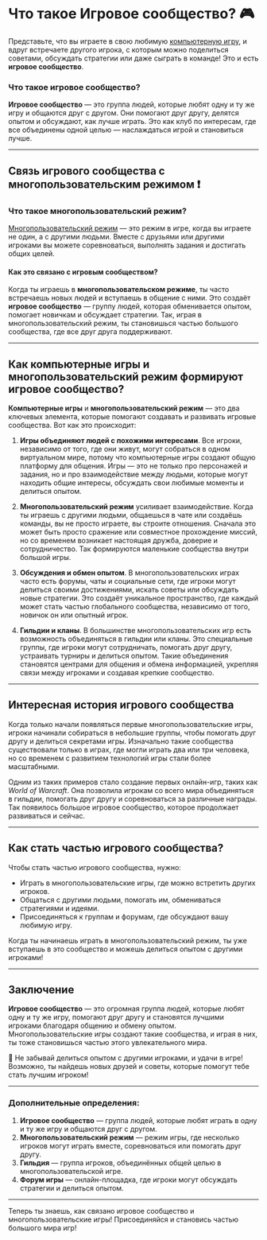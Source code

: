 # **Что такое Игровое сообщество?** 🎮

Представьте, что вы играете в свою любимую [компьютерную игру](./computer_game.md), и вдруг встречаете другого игрока, с которым можно поделиться советами, обсуждать стратегии или даже сыграть в команде! Это и есть **игровое сообщество**.

### Что такое игровое сообщество?
**Игровое сообщество** — это группа людей, которые любят одну и ту же игру и общаются друг с другом. Они помогают друг другу, делятся опытом и обсуждают, как лучше играть. Это как клуб по интересам, где все объединены одной целью — наслаждаться игрой и становиться лучше.

---

## **Связь игрового сообщества с многопользовательским режимом** ❗️

### **Что такое многопользовательский режим?**
[Многопользовательский режим](./multiplayer_mode.md) — это режим в игре, когда вы играете не один, а с другими людьми. Вместе с друзьями или другими игроками вы можете соревноваться, выполнять задания и достигать общих целей.

#### Как это связано с игровым сообществом?
Когда ты играешь в **многопользовательском режиме**, ты часто встречаешь новых людей и вступаешь в общение с ними. Это создаёт **игровое сообщество** — группу людей, которая обменивается опытом, помогает новичкам и обсуждает стратегии. Так, играя в многопользовательский режим, ты становишься частью большого сообщества, где все друг друга поддерживают.

---

## **Как компьютерные игры и многопользовательский режим формируют игровое сообщество?**

**Компьютерные игры** и **многопользовательский режим** — это два ключевых элемента, которые помогают создавать и развивать игровые сообщества. Вот как это происходит:

1. **Игры объединяют людей с похожими интересами**. Все игроки, независимо от того, где они живут, могут собраться в одном виртуальном мире, потому что компьютерные игры создают общую платформу для общения. Игры — это не только про персонажей и задания, но и про взаимодействие между людьми, которые могут находить общие интересы, обсуждать свои любимые моменты и делиться опытом.

2. **Многопользовательский режим** усиливает взаимодействие. Когда ты играешь с другими людьми, общаешься в чате или создаёшь команды, вы не просто играете, вы строите отношения. Сначала это может быть просто сражение или совместное прохождение миссий, но со временем возникает настоящая дружба, доверие и сотрудничество. Так формируются маленькие сообщества внутри большой игры.

3. **Обсуждения и обмен опытом**. В многопользовательских играх часто есть форумы, чаты и социальные сети, где игроки могут делиться своими достижениями, искать советы или обсуждать новые стратегии. Это создаёт уникальное пространство, где каждый может стать частью глобального сообщества, независимо от того, новичок он или опытный игрок.

4. **Гильдии и кланы**. В большинстве многопользовательских игр есть возможность объединяться в гильдии или кланы. Это специальные группы, где игроки могут сотрудничать, помогать друг другу, устраивать турниры и делиться опытом. Такие объединения становятся центрами для общения и обмена информацией, укрепляя связи между игроками и создавая крепкие сообщество.

---

## **Интересная история игрового сообщества**

Когда только начали появляться первые многопользовательские игры, игроки начинали собираться в небольшие группы, чтобы помогать друг другу и делиться секретами игры. Изначально такие сообщества существовали только в играх, где могли играть два или три человека, но со временем с развитием технологий игры стали более масштабными.

Одним из таких примеров стало создание первых онлайн-игр, таких как *World of Warcraft*. Она позволила игрокам со всего мира объединяться в гильдии, помогать друг другу и соревноваться за различные награды. Так появилось большое игровое сообщество, которое продолжает развиваться и сейчас.

---

## **Как стать частью игрового сообщества?**

Чтобы стать частью игрового сообщества, нужно:
- Играть в многопользовательские игры, где можно встретить других игроков.
- Общаться с другими людьми, помогать им, обмениваться стратегиями и идеями.
- Присоединяться к группам и форумам, где обсуждают вашу любимую игру.

Когда ты начинаешь играть в многопользовательский режим, ты уже вступаешь в это сообщество и можешь делиться опытом с другими игроками!

---

## **Заключение**

**Игровое сообщество** — это огромная группа людей, которые любят одну и ту же игру, помогают друг другу и становятся лучшими игроками благодаря общению и обмену опытом. Многопользовательские игры создают такие сообщества, и играя в них, ты тоже становишься частью этого увлекательного мира.

🚀 Не забывай делиться опытом с другими игроками, и удачи в игре! Возможно, ты найдешь новых друзей и советы, которые помогут тебе стать лучшим игроком!

---

### Дополнительные определения:
1. **Игровое сообщество** — группа людей, которые любят играть в одну и ту же игру и общаются друг с другом.
2. **Многопользовательский режим** — режим игры, где несколько игроков могут играть вместе, соревноваться или помогать друг другу.
3. **Гильдия** — группа игроков, объединённых общей целью в многопользовательской игре.
4. **Форум игры** — онлайн-площадка, где игроки могут обсуждать стратегии и делиться опытом.

---

Теперь ты знаешь, как связано игровое сообщество и многопользовательские игры! Присоединяйся и становись частью большого мира игр!

